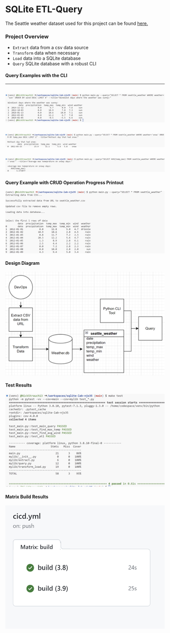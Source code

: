 # SQLite ETL-Query

The Seattle weather dataset used for this project can be found [here.](https://github.com/vega/vega/blob/main/docs/data/seattle-weather.csv)

### Project Overview
- ``Extract`` data from a csv data source
- ``Transform`` data when necessary
- ``Load`` data into a SQLite database
- ``Query`` SQLite database with a robust CLI

#### Query Examples with the CLI
---
![Alt text](img/wind_sun_query.png)
---
![Alt text](img/hot_snow_query.png)
---
![Alt text](img/snowy_temp_query.png)
---

#### Query Example with CRUD Operation Progress Printout
![Alt text](img/crud.png)

#### Design Diagram
![Alt text](img/flowchart.png)

#### Test Results
![Alt text](img/test_results.png)

#### Matrix Build Results
![Alt text](img/matrix_results.png)